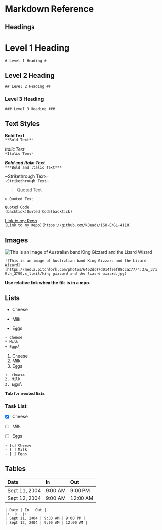 # Markdown Reference #


## Headings ##
# Level 1 Heading #
`# Level 1 Heading #`


## Level 2 Heading ## 
`## Level 2 Heading ##`


### Level 3 Heading ###
`### Level 3 Heading ###`


## Text Styles ##
**Bold Text**\
`**Bold Text**`


*Italic Text*\
`*Italic Text*`


***Bold and Italic Text***\
`***Bold and Italic Text***`


~Strikethrough Text~\
`~Strikethrough Text~`


> Quoted Text

`> Quoted Text`


`Quoted Code`\
`(backtick)Quoted Code(backtick)`


[Link to my Repo](https://github.com/k8eads/ISU-ENGL-4110)\
`[Link to my Repo](https://github.com/k8eads/ISU-ENGL-4110)`


## Images ## 
![This is an image of Australian band King Gizzard and the Lizard Wizard](https://media.pitchfork.com/photos/6462dc97d014feef88cca277/4:3/w_3719,h_2789,c_limit/king-gizzard-and-the-lizard-wizard.jpg)


`![This is an image of Australian band King Gizzard and the Lizard Wizard](https://media.pitchfork.com/photos/6462dc97d014feef88cca277/4:3/w_3719,h_2789,c_limit/king-gizzard-and-the-lizard-wizard.jpg)`


**Use relative link when the file is in a repo.** 


## Lists ##
- Cheese
* Milk
+ Eggs


`- Cheese`\
`* Milk`\
`+ Eggs`\


1. Cheese
2. Milk
3. Eggs


`1. Cheese`\
`2. Milk`\
`3. Eggs`\


**Tab for nested lists**


### Task List ###
- [x] Cheese
- [ ] Milk
- [ ] Eggs


`- [x] Cheese`\
`- [ ] Milk`\
`- [ ] Eggs`


## Tables ##


| Date | In | Out |
|:--|:--|:--|
| Sept 11, 2004 | 9:00 AM | 9:00 PM |
| Sept 12, 2004 | 9:00 AM | 12:00 AM |



`| Date | In | Out |`\
`|:--|:--|:--|`\
`| Sept 11, 2004 | 9:00 AM | 9:00 PM |`\
`| Sept 12, 2004 | 9:00 AM | 12:00 AM |`